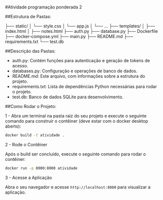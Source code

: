 #Atividade programação ponderada 2

##Estrutura de Pastas:

├── static/
│   └── style.css
│   └── app.js
│   └── ...
├── templates/
│   ├── index.html
│   ├── notes.html
├── auth.py
├── database.py
├── Dockerfile
├── docker-compose.yml
├── main.py
├── README.md
├── requirements.txt
└── test.db

##Descrição das Pastas:

- auth.py: Contém funções para autenticação e geração de tokens de acesso.
- databases.py: Configuração e operações de banco de dados.
- README.md: Este arquivo, com informações sobre a estrutura do projeto.
- requirements.txt: Lista de dependências Python necessárias para rodar o projeto.
- test.db: Banco de dados SQLite para desenvolvimento.

##Como Rodar o Projeto:

1 - Abra um terminal na pasta raiz do seu projeto e execute o seguinte comando para construir o contêiner (deve estar com o docker desktop aberto):
```bash
docker build -t atividade .
```

2 - Rode o Contêiner

Após o build ser concluído, execute o seguinte comando para rodar o contêiner:

```bash
docker run -p 8000:8000 atividade
```

3 - Acesse a Aplicação

Abra o seu navegador e acesse `http://localhost:8000` para visualizar a aplicação.
